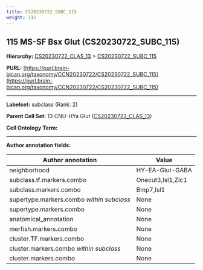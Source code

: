 ```yaml
---
title: CS20230722_SUBC_115
weight: 115
---
```

## 115 MS-SF Bsx Glut (CS20230722_SUBC_115)
<b>Hierarchy: </b>
[CS20230722_CLAS_13](../CS20230722_CLAS_13) >
[CS20230722_SUBC_115](../CS20230722_SUBC_115)

**PURL:** [https://purl.brain-bican.org/taxonomy/CCN20230722/CS20230722_SUBC_115](https://purl.brain-bican.org/taxonomy/CCN20230722/CS20230722_SUBC_115)

---


**Labelset:** subclass (Rank: 2)

**Parent Cell Set:** 13 CNU-HYa Glut ([CS20230722_CLAS_13](../CS20230722_CLAS_13))



**Cell Ontology Term:** 

[MARKER GENES.]: #


---

[TRANSFERRED ANNOTATIONS.]: #


[AUTHOR ANNOTATION FIELDS.]: #


**Author annotation fields:**

| Author annotation | Value |
|-------------------|-------|
|neighborhood|HY-EA-Glut-GABA|
|subclass.tf.markers.combo|Onecut3,Isl1,Zic1|
|subclass.markers.combo|Bmp7,Isl1|
|supertype.markers.combo _within subclass_|None|
|supertype.markers.combo|None|
|anatomical_annotation|None|
|merfish.markers.combo|None|
|cluster.TF.markers.combo|None|
|cluster.markers.combo _within subclass_|None|
|cluster.markers.combo|None|
